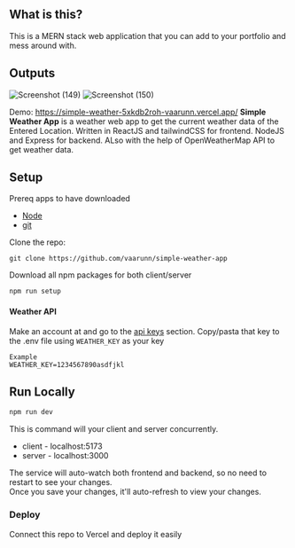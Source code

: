 ## What is this?

This is a MERN stack web application that you can add to your portfolio and mess around with.

 ## Outputs
![Screenshot (149)](https://github.com/vaarunn/simple-weather-app/assets/122664469/25794f8a-3213-4b34-9cb6-5b2a0a5920ce)
![Screenshot (150)](https://github.com/vaarunn/simple-weather-app/assets/122664469/bc43ef5d-3351-4770-9825-2a355e1511ab)

Demo: https://simple-weather-5xkdb2roh-vaarunn.vercel.app/
**Simple Weather App** is a weather web app to get the current weather data of the Entered Location.
Written in ReactJS and tailwindCSS for frontend.
NodeJS and Express for backend.
ALso with the help of OpenWeatherMap API to get weather data.

## Setup

Prereq apps to have downloaded

- [Node](https://nodejs.org/en/)
- [git](https://git-scm.com/downloads)

Clone the repo:

```
git clone https://github.com/vaarunn/simple-weather-app
```

Download all npm packages for both client/server

```javascript
npm run setup
```

#### Weather API

Make an account at and go to the [api keys](https://home.openweathermap.org/api_keys) section.
Copy/pasta that key to the .env file using `WEATHER_KEY` as your key

```
Example
WEATHER_KEY=1234567890asdfjkl
```

## Run Locally

```javascript
npm run dev
```

This is command will your client and server concurrently.

- client - localhost:5173
- server - localhost:3000

The service will auto-watch both frontend and backend, so no need to restart to see your changes.  
Once you save your changes, it'll auto-refresh to view your changes.

### Deploy

Connect this repo to Vercel and deploy it easily
